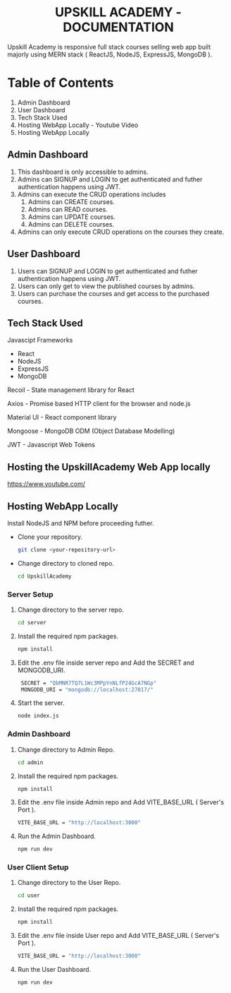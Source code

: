 <div align="center">
  <h1>UPSKILL ACADEMY - DOCUMENTATION</h1>
</div>

Upskill Academy is responsive full stack courses selling web app built majorly using MERN stack ( ReactJS, NodeJS, ExpressJS, MongoDB ).

# Table of Contents

1. Admin Dashboard
2. User Dashboard
3. Tech Stack Used
4. Hosting WebApp Locally - Youtube Video
5. Hosting WebApp Locally


## Admin Dashboard

1. This dashboard is only accessible to admins.
2. Admins can SIGNUP and LOGIN to get authenticated and futher authentication happens using JWT.
3. Admins can execute the CRUD operations includes
    1. Admins can CREATE courses.
    2. Admins can READ courses.
    3. Admins can UPDATE courses.
    4. Admins can DELETE courses.
4. Admins can only execute CRUD operations on the courses they create.

## User Dashboard

1. Users can SIGNUP and LOGIN to get authenticated and futher authentication happens using JWT.
2. Users can only get to view the published courses by admins.
3. Users can purchase the courses and get access to the purchased courses.

## Tech Stack Used

Javascipt Frameworks

- React
- NodeJS
- ExpressJS
- MongoDB

Recoil - State management library for React

Axios - Promise based HTTP client for the browser and node.js

Material UI - React component library

Mongoose -  MongoDB ODM (Object Database Modelling)

JWT - Javascript Web Tokens

## Hosting the UpskillAcademy Web App locally

https://www.youtube.com/

## Hosting WebApp Locally

Install NodeJS and NPM before proceeding futher.


- Clone your repository.
   ```sh
   git clone <your-repository-url>
   ```
- Change directory to cloned repo.
    ```sh
   cd UpskillAcademy
   ```

### Server Setup



1. Change directory to the server repo.
   ```sh
   cd server
   ```
2. Install the required npm packages.
   ```sh
   npm install
   ```
3. Edit the .env file inside server repo and Add the SECRET and MONGODB_URI.
   ```sh
    SECRET = "QbMNR7TQ7L1Wc3MPpYnNLfP24GcA7NGp"
    MONGODB_URI = "mongodb://localhost:27017/"
   ```
4. Start the server.
   ```sh
   node index.js
   ```

### Admin Dashboard

1. Change directory to Admin Repo.
   ```sh
   cd admin
   ```
2. Install the required npm packages.
   ```sh
   npm install
   ```
3. Edit the .env file inside Admin repo and Add VITE_BASE_URL ( Server's Port ).
   ```sh
   VITE_BASE_URL = "http://localhost:3000"
   ```
4. Run the Admin Dashboard.
   ```sh
   npm run dev
   ```

### User Client Setup

1. Change directory to the User Repo.
   ```sh
   cd user
   ```
2. Install the required npm packages.
   ```sh
   npm install
   ```
3. Edit the .env file inside User repo and Add VITE_BASE_URL ( Server's Port ).
   ```sh
   VITE_BASE_URL = "http://localhost:3000"
   ```
4. Run the User Dashboard.
   ```sh
   npm run dev
   ```